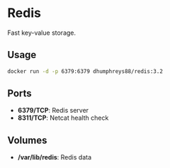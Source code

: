 # Redis

Fast key-value storage.

## Usage

```bash
docker run -d -p 6379:6379 dhumphreys88/redis:3.2
```

## Ports

- __6379/TCP__: Redis server
- __8311/TCP__: Netcat health check

## Volumes

- __/var/lib/redis__: Redis data
